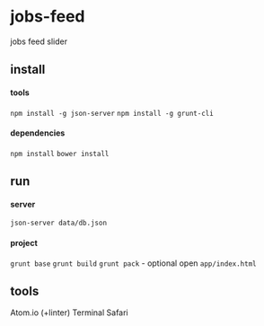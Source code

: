 jobs-feed
===
jobs feed slider

## install
#### tools
`npm install -g json-server`
`npm install -g grunt-cli`

#### dependencies
`npm install`
`bower install`

## run
#### server
`json-server data/db.json`

#### project
`grunt base`
`grunt build`
`grunt pack` - optional
open `app/index.html`

## tools
Atom.io (+linter)
Terminal
Safari
